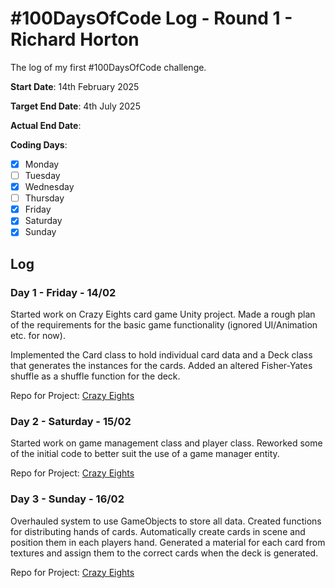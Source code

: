 # #100DaysOfCode Log - Round 1 - Richard Horton

The log of my first #100DaysOfCode challenge.

**Start Date**: 14th February 2025

**Target End Date**: 4th July 2025

**Actual End Date**: 

**Coding Days**:
- [x] Monday
- [ ] Tuesday
- [x] Wednesday
- [ ] Thursday
- [x] Friday
- [x] Saturday
- [x] Sunday

## Log

### Day 1 - Friday - 14/02

Started work on Crazy Eights card game Unity project. Made a rough plan of the requirements for the basic game functionality (ignored UI/Animation etc. for now).

Implemented the Card class to hold individual card data and a Deck class that generates the instances for the cards. Added an altered Fisher-Yates shuffle as a shuffle function for the deck.

Repo for Project: [Crazy Eights](https://github.com/Richard-013/Crazy-Eights)

### Day 2 - Saturday - 15/02

Started work on game management class and player class. Reworked some of the initial code to better suit the use of a game manager entity.

Repo for Project: [Crazy Eights](https://github.com/Richard-013/Crazy-Eights)

### Day 3 - Sunday - 16/02

Overhauled system to use GameObjects to store all data. Created functions for distributing hands of cards. Automatically create cards in scene and position them in each players hand.
Generated a material for each card from textures and assign them to the correct cards when the deck is generated. 

Repo for Project: [Crazy Eights](https://github.com/Richard-013/Crazy-Eights)
